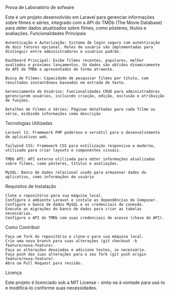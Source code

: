 Prova de Laboratório de sofware

Este é um projeto desenvolvido em Laravel para gerenciar informações sobre filmes e séries, integrado com a API do TMDb (The Movie Database) para obter dados atualizados sobre filmes, como pôsteres, títulos e avaliações.
Funcionalidades Principais

    Autenticação e Autorização: Sistema de login seguro com autenticação de dois fatores opcional. Roles de usuário são implementadas para distinguir entre administradores e usuários padrão.

    Dashboard Principal: Exibe filmes recentes, populares, melhor avaliados e próximos lançamentos. Os dados são obtidos dinamicamente da API do TMDb e apresentados de forma atraente.

    Busca de Filmes: Capacidade de pesquisar filmes por título, com resultados instantâneos baseados em entrada de texto.

    Gerenciamento de Usuários: Funcionalidades CRUD para administradores gerenciarem usuários, incluindo criação, edição, exclusão e atribuição de funções.

    Detalhes de Filmes e Séries: Páginas detalhadas para cada filme ou série, exibindo informações como descrição

Tecnologias Utilizadas

    Laravel 11: Framework PHP poderoso e versátil para o desenvolvimento de aplicativos web.

    Tailwind CSS: Framework CSS para estilização responsiva e moderna, utilizado para criar layouts e componentes visuais.

    TMDb API: API externa utilizada para obter informações atualizadas sobre filmes, como pôsteres, títulos e avaliações.

    MySQL: Banco de dados relacional usado para armazenar dados do aplicativo, como informações de usuário

Requisitos de Instalação

    Clone o repositório para sua máquina local.
    Configure o ambiente Laravel e instale as dependências do Composer.
    Configure o banco de dados MySQL e as credenciais de conexão.
    Execute as migrações do banco de dados para criar as tabelas necessárias.
    Configure a API do TMDb com suas credenciais de acesso (chave de API).

Como Contribuir

    Faça um fork do repositório e clone-o para sua máquina local.
    Crie uma nova branch para suas alterações (git checkout -b feature/nova-feature).
    Faça as alterações desejadas e adicione testes, se necessário.
    Faça push das suas alterações para o seu fork (git push origin feature/nova-feature).
    Abra um Pull Request para revisão.

Licença

Este projeto é licenciado sob a MIT License - sinta-se à vontade para usá-lo e modificá-lo conforme suas necessidades.
